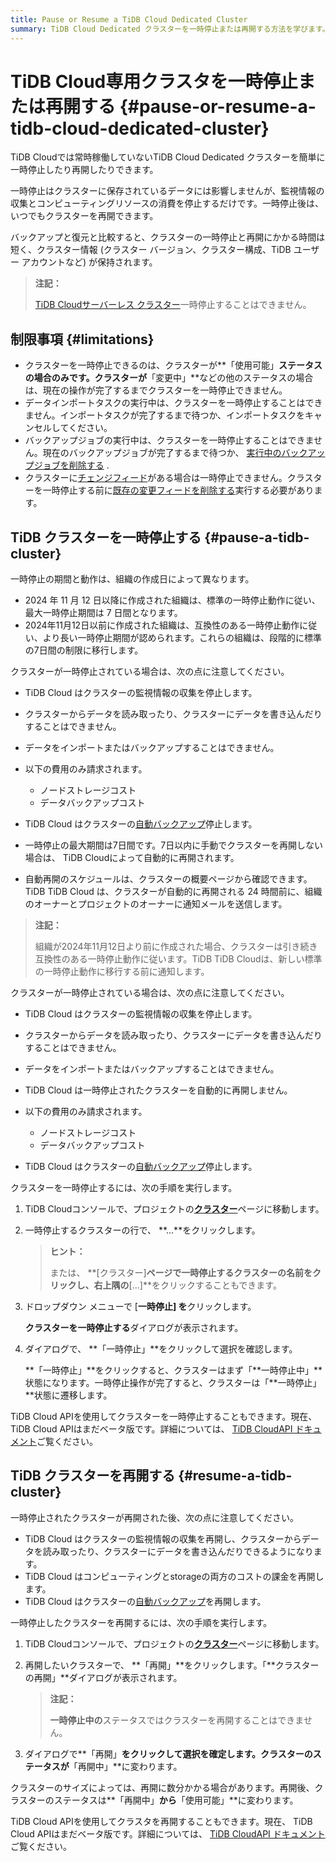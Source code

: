 ```yaml
---
title: Pause or Resume a TiDB Cloud Dedicated Cluster
summary: TiDB Cloud Dedicated クラスターを一時停止または再開する方法を学びます。
---
```


# TiDB Cloud専用クラスタを一時停止または再開する {#pause-or-resume-a-tidb-cloud-dedicated-cluster}

TiDB Cloudでは常時稼働していないTiDB Cloud Dedicated クラスターを簡単に一時停止したり再開したりできます。

一時停止はクラスターに保存されているデータには影響しませんが、監視情報の収集とコンピューティングリソースの消費を停止するだけです。一時停止後は、いつでもクラスターを再開できます。

バックアップと復元と比較すると、クラスターの一時停止と再開にかかる時間は短く、クラスター情報 (クラスター バージョン、クラスター構成、TiDB ユーザー アカウントなど) が保持されます。

> **注記：**
>
> [TiDB Cloudサーバーレス クラスター](/tidb-cloud/select-cluster-tier.md#tidb-cloud-serverless)一時停止することはできません。

## 制限事項 {#limitations}

-   クラスターを一時停止できるのは、クラスターが**「使用可能」**ステータスの場合のみです。クラスターが**「変更中」**などの他のステータスの場合は、現在の操作が完了するまでクラスターを一時停止できません。
-   データインポートタスクの実行中は、クラスターを一時停止することはできません。インポートタスクが完了するまで待つか、インポートタスクをキャンセルしてください。
-   バックアップジョブの実行中は、クラスターを一時停止することはできません。現在のバックアップジョブが完了するまで待つか、 [実行中のバックアップジョブを削除する](/tidb-cloud/backup-and-restore.md#delete-a-running-backup-job) .
-   クラスターに[チェンジフィード](/tidb-cloud/changefeed-overview.md)がある場合は一時停止できません。クラスターを一時停止する前に[既存の変更フィードを削除する](/tidb-cloud/changefeed-overview.md#delete-a-changefeed)実行する必要があります。

## TiDB クラスターを一時停止する {#pause-a-tidb-cluster}

一時停止の期間と動作は、組織の作成日によって異なります。

-   2024 年 11 月 12 日以降に作成された組織は、標準の一時停止動作に従い、最大一時停止期間は 7 日間となります。
-   2024年11月12日以前に作成された組織は、互換性のある一時停止動作に従い、より長い一時停止期間が認められます。これらの組織は、段階的に標準の7日間の制限に移行します。

<SimpleTab>
<div label="Standard pause behavior">

クラスターが一時停止されている場合は、次の点に注意してください。

-   TiDB Cloud はクラスターの監視情報の収集を停止します。

-   クラスターからデータを読み取ったり、クラスターにデータを書き込んだりすることはできません。

-   データをインポートまたはバックアップすることはできません。

-   以下の費用のみ請求されます。

    -   ノードストレージコスト
    -   データバックアップコスト

-   TiDB Cloud はクラスターの[自動バックアップ](/tidb-cloud/backup-and-restore.md#turn-on-auto-backup)停止します。

-   一時停止の最大期間は7日間です。7日以内に手動でクラスターを再開しない場合は、 TiDB Cloudによって自動的に再開されます。

-   自動再開のスケジュールは、クラスターの概要ページから確認できます。TiDB TiDB Cloud は、クラスターが自動的に再開される 24 時間前に、組織のオーナーとプロジェクトのオーナーに通知メールを送信します。

</div>
<div label="Compatible pause behavior">

> **注記：**
>
> 組織が2024年11月12日より前に作成された場合、クラスターは引き続き互換性のある一時停止動作に従います。TiDB TiDB Cloudは、新しい標準の一時停止動作に移行する前に通知します。

クラスターが一時停止されている場合は、次の点に注意してください。

-   TiDB Cloud はクラスターの監視情報の収集を停止します。

-   クラスターからデータを読み取ったり、クラスターにデータを書き込んだりすることはできません。

-   データをインポートまたはバックアップすることはできません。

-   TiDB Cloud は一時停止されたクラスターを自動的に再開しません。

-   以下の費用のみ請求されます。

    -   ノードストレージコスト
    -   データバックアップコスト

-   TiDB Cloud はクラスターの[自動バックアップ](/tidb-cloud/backup-and-restore.md#turn-on-auto-backup)停止します。

</div>
</SimpleTab>

クラスターを一時停止するには、次の手順を実行します。

1.  TiDB Cloudコンソールで、プロジェクトの[**クラスター**](https://tidbcloud.com/project/clusters)ページに移動します。

2.  一時停止するクラスターの行で、 **...**をクリックします。

    > **ヒント：**
    >
    > または、 **[クラスター]**ページで一時停止するクラスターの名前をクリックし、右上隅の**[...]**をクリックすることもできます。

3.  ドロップダウン メニューで [**一時停止] を**クリックします。

    **クラスターを一時停止する**ダイアログが表示されます。

4.  ダイアログで、 **「一時停止」**をクリックして選択を確認します。

    **「一時停止」**をクリックすると、クラスターはまず「**一時停止中」**状態になります。一時停止操作が完了すると、クラスターは「**一時停止」**状態に遷移します。

TiDB Cloud APIを使用してクラスターを一時停止することもできます。現在、 TiDB Cloud APIはまだベータ版です。詳細については、 [TiDB CloudAPI ドキュメント](https://docs.pingcap.com/tidbcloud/api/v1beta)ご覧ください。

## TiDB クラスターを再開する {#resume-a-tidb-cluster}

一時停止されたクラスターが再開された後、次の点に注意してください。

-   TiDB Cloud はクラスターの監視情報の収集を再開し、クラスターからデータを読み取ったり、クラスターにデータを書き込んだりできるようになります。
-   TiDB Cloud はコンピューティングとstorageの両方のコストの課金を再開します。
-   TiDB Cloud はクラスターの[自動バックアップ](/tidb-cloud/backup-and-restore.md#turn-on-auto-backup)を再開します。

一時停止したクラスターを再開するには、次の手順を実行します。

1.  TiDB Cloudコンソールで、プロジェクトの[**クラスター**](https://tidbcloud.com/project/clusters)ページに移動します。

2.  再開したいクラスターで、 **「再開」**をクリックします。「**クラスターの再開」**ダイアログが表示されます。

    > **注記：**
    >
    > **一時停止中の**ステータスではクラスターを再開することはできません。

3.  ダイアログで**「再開」**をクリックして選択を確定します。クラスターのステータスが**「再開中」**に変わります。

クラスターのサイズによっては、再開に数分かかる場合があります。再開後、クラスターのステータスは**「再開中」**から**「使用可能」**に変わります。

TiDB Cloud APIを使用してクラスタを再開することもできます。現在、 TiDB Cloud APIはまだベータ版です。詳細については、 [TiDB CloudAPI ドキュメント](https://docs.pingcap.com/tidbcloud/api/v1beta)ご覧ください。
